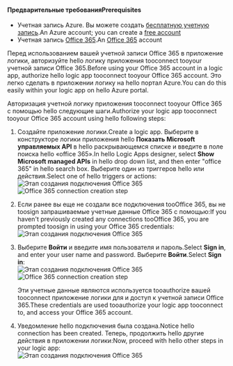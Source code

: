 #### <a name="prerequisites"></a><span data-ttu-id="ac855-101">Предварительные требования</span><span class="sxs-lookup"><span data-stu-id="ac855-101">Prerequisites</span></span>
* <span data-ttu-id="ac855-102">Учетная запись Azure. Вы можете создать [бесплатную учетную запись](https://azure.microsoft.com/free).</span><span class="sxs-lookup"><span data-stu-id="ac855-102">An Azure account; you can create a [free account](https://azure.microsoft.com/free)</span></span>
* <span data-ttu-id="ac855-103">Учетная запись [Office 365](https://office365.com).</span><span class="sxs-lookup"><span data-stu-id="ac855-103">An [Office 365](https://office365.com) account</span></span>  

<span data-ttu-id="ac855-104">Перед использованием вашей учетной записи Office 365 в приложение логики, авторизуйте hello логику приложения tooconnect tooyour учетной записи Office 365.</span><span class="sxs-lookup"><span data-stu-id="ac855-104">Before using your Office 365 account in a logic app, authorize hello logic app tooconnect tooyour Office 365 account.</span></span> <span data-ttu-id="ac855-105">Это легко сделать в приложении логику на hello портал Azure.</span><span class="sxs-lookup"><span data-stu-id="ac855-105">You can do this easily within your logic app on hello Azure portal.</span></span>  

<span data-ttu-id="ac855-106">Авторизация учетной логику приложения tooconnect tooyour Office 365 с помощью hello следующие шаги.</span><span class="sxs-lookup"><span data-stu-id="ac855-106">Authorize your logic app tooconnect tooyour Office 365 account using hello following steps:</span></span>

1. <span data-ttu-id="ac855-107">Создайте приложение логики.</span><span class="sxs-lookup"><span data-stu-id="ac855-107">Create a logic app.</span></span> <span data-ttu-id="ac855-108">Выберите в конструкторе логики приложения hello **Показать Microsoft управляемых API** в hello раскрывающемся списке и введите в поле поиска hello «office 365».</span><span class="sxs-lookup"><span data-stu-id="ac855-108">In hello Logic Apps designer, select **Show Microsoft managed APIs** in hello drop down list, and then enter "office 365" in hello search box.</span></span> <span data-ttu-id="ac855-109">Выберите один из триггеров hello или действия.</span><span class="sxs-lookup"><span data-stu-id="ac855-109">Select one of hello triggers or actions:</span></span>  
    <span data-ttu-id="ac855-110">![Этап создания подключения Office 365](./media/connectors-create-api-office365-outlook/office365-sendemail.png)</span><span class="sxs-lookup"><span data-stu-id="ac855-110">![Office 365 connection creation step](./media/connectors-create-api-office365-outlook/office365-sendemail.png)</span></span>  
2. <span data-ttu-id="ac855-111">Если ранее вы еще не создали все подключения tooOffice 365, вы не toosign запрашиваемые учетные данные Office 365 с помощью:</span><span class="sxs-lookup"><span data-stu-id="ac855-111">If you haven't previously created any connections tooOffice 365, you are prompted toosign in using your Office 365 credentials:</span></span>  
    ![Этап создания подключения Office 365](./media/connectors-create-api-office365-outlook/office365-signin.png)  
3. <span data-ttu-id="ac855-113">Выберите **Войти** и введите имя пользователя и пароль.</span><span class="sxs-lookup"><span data-stu-id="ac855-113">Select **Sign in**, and enter your user name and password.</span></span> <span data-ttu-id="ac855-114">Выберите **Войти**.</span><span class="sxs-lookup"><span data-stu-id="ac855-114">Select **Sign in**:</span></span>  
    <span data-ttu-id="ac855-115">![Этап создания подключения Office 365](./media/connectors-create-api-office365-outlook/office365-usernamepassword.png)</span><span class="sxs-lookup"><span data-stu-id="ac855-115">![Office 365 connection creation step](./media/connectors-create-api-office365-outlook/office365-usernamepassword.png)</span></span>
   
    <span data-ttu-id="ac855-116">Эти учетные данные являются используется tooauthorize вашей tooconnect приложение логики для и доступ к учетной записи Office 365.</span><span class="sxs-lookup"><span data-stu-id="ac855-116">These credentials are used tooauthorize your logic app tooconnect to, and access your Office 365 account.</span></span> 
4. <span data-ttu-id="ac855-117">Уведомление hello подключения была создана.</span><span class="sxs-lookup"><span data-stu-id="ac855-117">Notice hello connection has been created.</span></span> <span data-ttu-id="ac855-118">Теперь, продолжить hello другие действия в приложении логики:</span><span class="sxs-lookup"><span data-stu-id="ac855-118">Now, proceed with hello other steps in your logic app:</span></span>   
    ![Этап создания подключения Office 365](./media/connectors-create-api-office365-outlook/office365-sendemailproperties.png)  

